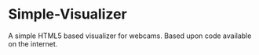 # Simple-Visualizer
A simple HTML5 based visualizer for webcams. Based upon code available on the internet. 
